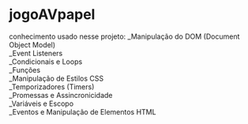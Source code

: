 # jogoAVpapel
conhecimento usado nesse projeto:
_Manipulação do DOM (Document Object Model)<br>
_Event Listeners<br>
_Condicionais e Loops<br>
_Funções<br>
_Manipulação de Estilos CSS<br>
_Temporizadores (Timers)<br>
_Promessas e Assincronicidade<br>
_Variáveis e Escopo<br>
_Eventos e Manipulação de Elementos HTML
